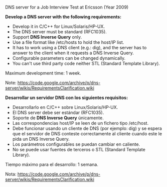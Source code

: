 
DNS server for a Job Interview Test at Ericsson (Year 2009)



**Develop a DNS server with the following requirements:**

* Develop it in C/C++ for Linux/Solaris/HP-UX.
* The DNS server must be standard (RFC1035).
* Support **DNS Inverse Query** only.
* Use a file format like /etc/hosts to hold the host/IP list.
* It has to work using a DNS client (e.g.: dig), and the server has to answer to the client when it requests a DNS Inverse Query.
* Configurable parameters can be changed dynamically.
* You can't use third party code neither STL (Standard Template Library).

Maximum development time: 1 week.

Note: https://code.google.com/archive/p/dns-server/wikis/RequirementsClarification.wiki 

**Desarrollar un servidor DNS con los siguientes requisitos:**

* Desarrollarlo en C/C++ sobre Linux/Solaris/HP-UX.
* El DNS server debe ser estándar (RFC1035).
* Soporte de **DNS Inverse Query** únicamente.
* Las correspondencias host/IP se leen de un fichero tipo /etc/host.
* Debe funcionar usando un cliente de DNS (por ejemplo: dig) y se espera que el servidor de DNS conteste correctamente al cliente cuando este le pida un DNS Inverse Query.
* Los parámetros configurables se puedan cambiar en caliente.
* No se puede usar fuentes de terceros o STL (Standard Template Library).

Tiempo máximo para el desarrollo: 1 semana.

Nota: https://code.google.com/archive/p/dns-server/wikis/RequirementsClarification.wiki
